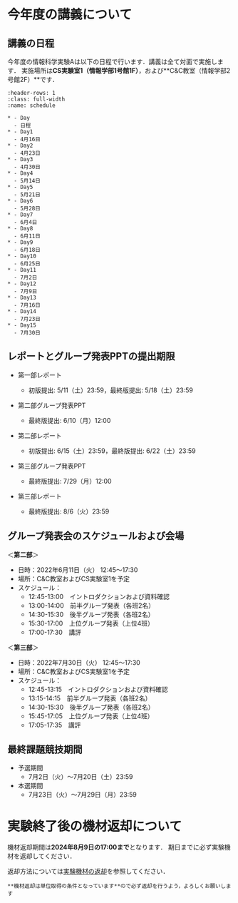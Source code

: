 # 今年度の講義について

## 講義の日程

今年度の情報科学実験Aは以下の日程で行います．講義は全て対面で実施します．
実施場所は**CS実験室1（情報学部1号館1F）**，および**C&amp;C教室（情報学部2号館2F）**です．

```{list-table} 情報科学実験Aスケジュール
:header-rows: 1
:class: full-width
:name: schedule

* - Day
  - 日程
* - Day1
  - 4月16日
* - Day2 
  - 4月23日
* - Day3
  - 4月30日
* - Day4
  - 5月14日
* - Day5
  - 5月21日
* - Day6
  - 5月28日
* - Day7
  - 6月4日
* - Day8
  - 6月11日
* - Day9
  - 6月18日
* - Day10
  - 6月25日
* - Day11
  - 7月2日
* - Day12
  - 7月9日
* - Day13
  - 7月16日
* - Day14
  - 7月23日
* - Day15
  - 7月30日
```

## レポートとグループ発表PPTの提出期限

- 第一部レポート
    - 初版提出: 5/11（土）23:59，最終版提出: 5/18（土）23:59

- 第二部グループ発表PPT
    - 最終版提出: 6/10（月）12:00

- 第二部レポート
    - 初版提出: 6/15（土）23:59，最終版提出: 6/22（土）23:59

- 第三部グループ発表PPT
    - 最終版提出: 7/29（月）12:00

- 第三部レポート
    - 最終版提出: 8/6（火）23:59

## グループ発表会のスケジュールおよび会場

＜**第二部**＞

-   日時：2022年6月11日（火） 12:45〜17:30
-   場所：C&C教室およびCS実験室1を予定
-   スケジュール：
    -   12:45-13:00　イントロダクションおよび資料確認
    -   13:00-14:00　前半グループ発表（各班2名）
    -   14:30-15:30　後半グループ発表（各班2名）
    -   15:30-17:00　上位グループ発表（上位4班）
    -   17:00-17:30　講評

＜**第三部**＞

-   日時：2022年7月30日（火） 12:45〜17:30
-   場所：C&C教室およびCS実験室1を予定
-   スケジュール：
    -   12:45-13:15　イントロダクションおよび資料確認
    -   13:15-14:15　前半グループ発表（各班2名）
    -   14:30-15:30　後半グループ発表（各班2名）
    -   15:45-17:05　上位グループ発表（上位4班）
    -   17:05-17:35　講評


## 最終課題競技期間
- 予選期間
  - 7月2日（火）〜7月20日（土）23:59
- 本選期間
  - 7月23日（火）〜7月29日（月）23:59


# 実験終了後の機材返却について
機材返却期間は**2024年8月9日の17:00まで**となります．
期日までに必ず実験機材を返却してください．

返却方法については[実験機材の返却](../end/cleanup.html)を参照してください．

```{important} 
**機材返却は単位取得の条件となっています**ので必ず返却を行うよう，よろしくお願いします
```
